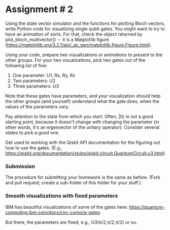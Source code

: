 # Assignment # 2

Using the state vector simulator and the functions for plotting Bloch vectors, write Python code for visualizing single qubit gates. You might want to try to have an animation of sorts. For that, check the object returned by plot_bloch_multivector() -- it is a Matplotlib figure (https://matplotlib.org/3.2.1/api/_as_gen/matplotlib.figure.Figure.html).

Using your code, prepare two visualizations or animations to present to the other groups.  For your two visualizations, pick two gates out of the following list of five:

1. One parameter: U1, Rx, Ry, Rz
1. Two parameters: U2
1. Three parameters: U3

Note that these gates have parameters, and your visualization should help the other groups (and yourself) understand what the gate does, when the values of the parameters vary.

Pay attention to the state from which you start: Often, |0⟩ is not a good starting point, because it doesn't change with changing the parameter (in other words, it's an eigenvector of the unitary operator). Consider several states to pick a good one.

Get used to working with the Qiskit API documentation for the figuring out how to use the gates. (E.g., https://qiskit.org/documentation/stubs/qiskit.circuit.QuantumCircuit.u3.html)

### Submission
The procedure for submitting your homework is the same as before. (Fork and pull request; create a sub-folder of this folder for your stuff.)

### Smooth visualizations with fixed parameters

IBM has beautiful visualizations of some of the gates here:
https://quantum-computing.ibm.com/docs/circ-comp/q-gates

But there, the parameters are fixed, e.g., U3(π/2,π/2,π/2) or so.
